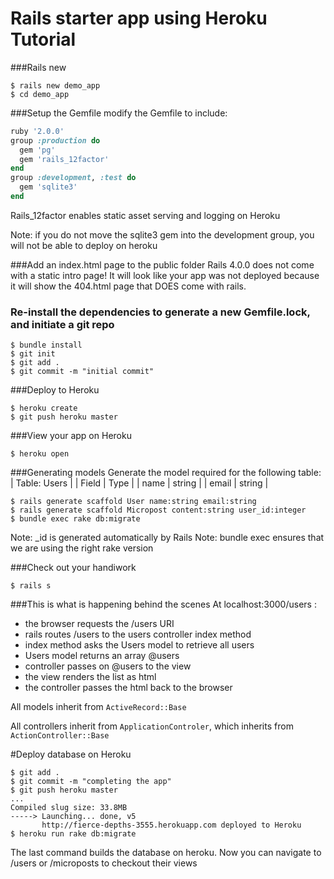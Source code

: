 # Rails starter app using Heroku Tutorial

###Rails new
```
$ rails new demo_app
$ cd demo_app
```
###Setup the Gemfile
modify the Gemfile to include:
```ruby
ruby '2.0.0'
group :production do
  gem 'pg'
  gem 'rails_12factor'
end
group :development, :test do
  gem 'sqlite3'
end
```
Rails_12factor enables static asset serving and logging on Heroku

Note: if you do not move the sqlite3 gem into the development group, you  will not be able to deploy on heroku

###Add an index.html page to the public folder
Rails 4.0.0 does not come with a static intro page! It will look like your app was not deployed because it will show the 404.html page that DOES come with rails.

### Re-install the dependencies to generate a new Gemfile.lock, and initiate a git repo
```
$ bundle install
$ git init
$ git add .
$ git commit -m "initial commit"
```
###Deploy to Heroku
```
$ heroku create
$ git push heroku master
```

###View your app on Heroku
```
$ heroku open
```

###Generating models
Generate the model required for the following table:
| Table: Users |
| Field | Type |
| name | string |
| email | string |
```
$ rails generate scaffold User name:string email:string
$ rails generate scaffold Micropost content:string user_id:integer
$ bundle exec rake db:migrate
```
Note: _id is generated automatically by Rails
Note: bundle exec ensures that we are using the right rake version

###Check out your handiwork
```
$ rails s
```
###This is what is happening behind the scenes
At localhost:3000/users :
* the browser requests the /users URI
* rails routes /users to the users controller index method
* index method asks the Users model to retrieve all users
* Users model returns an array @users
* controller passes on @users to the view
* the view renders the list as html
* the controller passes the html back to the browser

All models inherit from `ActiveRecord::Base`

All controllers inherit from `ApplicationControler`, which inherits from `ActionController::Base`

#Deploy database on Heroku
```
$ git add .
$ git commit -m "completing the app"
$ git push heroku master
...
Compiled slug size: 33.8MB
-----> Launching... done, v5
       http://fierce-depths-3555.herokuapp.com deployed to Heroku
$ heroku run rake db:migrate
```
The last command builds the database on heroku. Now you can navigate to /users or /microposts to checkout their views